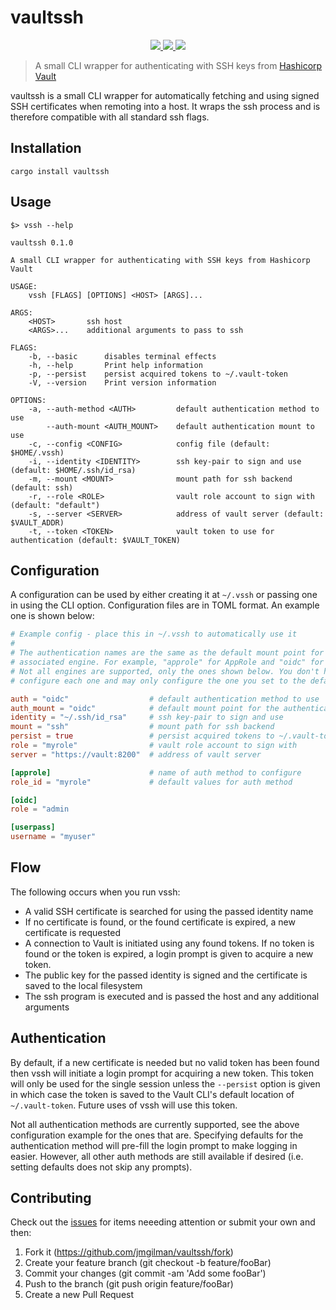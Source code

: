 # vaultssh

<p align="center">
    <a href="https://crates.io/crates/vaultssh">
        <img src="https://img.shields.io/crates/v/vaultssh">
    </a>
    <a href="https://docs.rs/vaultssh">
        <img src="https://img.shields.io/docsrs/vaultssh" />
    </a>
    <a href="https://github.com/jmgilman/vaultssh/actions/workflows/ci.yml">
        <img src="https://github.com/jmgilman/vaultssh/actions/workflows/ci.yml/badge.svg"/>
    </a>
</p>

> A small CLI wrapper for authenticating with SSH keys from [Hashicorp Vault][1]

vaultssh is a small CLI wrapper for automatically fetching and using signed SSH 
certificates when remoting into a host. It wraps the ssh process and is 
therefore compatible with all standard ssh flags.

## Installation

```
cargo install vaultssh
```

## Usage

```
$> vssh --help

vaultssh 0.1.0

A small CLI wrapper for authenticating with SSH keys from Hashicorp Vault

USAGE:
    vssh [FLAGS] [OPTIONS] <HOST> [ARGS]...

ARGS:
    <HOST>       ssh host
    <ARGS>...    additional arguments to pass to ssh

FLAGS:
    -b, --basic      disables terminal effects
    -h, --help       Print help information
    -p, --persist    persist acquired tokens to ~/.vault-token
    -V, --version    Print version information

OPTIONS:
    -a, --auth-method <AUTH>         default authentication method to use
        --auth-mount <AUTH_MOUNT>    default authentication mount to use
    -c, --config <CONFIG>            config file (default: $HOME/.vssh)
    -i, --identity <IDENTITY>        ssh key-pair to sign and use (default: $HOME/.ssh/id_rsa)
    -m, --mount <MOUNT>              mount path for ssh backend (default: ssh)
    -r, --role <ROLE>                vault role account to sign with (default: "default")
    -s, --server <SERVER>            address of vault server (default: $VAULT_ADDR)
    -t, --token <TOKEN>              vault token to use for authentication (default: $VAULT_TOKEN)
```

## Configuration

A configuration can be used by either creating it at `~/.vssh` or passing one in
using the CLI option. Configuration files are in TOML format. An example one is
shown below:

```toml
# Example config - place this in ~/.vssh to automatically use it
#
# The authentication names are the same as the default mount point for the 
# associated engine. For example, "approle" for AppRole and "oidc" for OIDC. 
# Not all engines are supported, only the ones shown below. You don't have to
# configure each one and may only configure the one you set to the default. 

auth = "oidc"                  # default authentication method to use
auth_mount = "oidc"            # default mount point for the authentication method
identity = "~/.ssh/id_rsa"     # ssh key-pair to sign and use
mount = "ssh"                  # mount path for ssh backend
persist = true                 # persist acquired tokens to ~/.vault-token
role = "myrole"                # vault role account to sign with
server = "https://vault:8200"  # address of vault server

[approle]                      # name of auth method to configure
role_id = "myrole"             # default values for auth method

[oidc]
role = "admin

[userpass]
username = "myuser"
```

## Flow

The following occurs when you run vssh:

* A valid SSH certificate is searched for using the passed identity name
* If no certificate is found, or the found certificate is expired, a new 
  certificate is requested
* A connection to Vault is initiated using any found tokens. If no token is
  found or the token is expired, a login prompt is given to acquire a new token.
* The public key for the passed identity is signed and the certificate is saved
  to the local filesystem
* The ssh program is executed and is passed the host and any additional
  arguments

## Authentication

By default, if a new certificate is needed but no valid token has been found
then vssh will initiate a login prompt for acquiring a new token. This token
will only be used for the single session unless the `--persist` option is given
in which case the token is saved to the Vault CLI's default location of 
`~/.vault-token`. Future uses of vssh will use this token. 

Not all authentication methods are currently supported, see the above
configuration example for the ones that are. Specifying defaults for the
authentication method will pre-fill the login prompt to make logging in easier.
However, all other auth methods are still available if desired (i.e. setting
defaults does not skip any prompts). 

## Contributing

Check out the [issues][2] for items neeeding attention or submit your own and 
then:

1. Fork it (https://github.com/jmgilman/vaultssh/fork)
2. Create your feature branch (git checkout -b feature/fooBar)
3. Commit your changes (git commit -am 'Add some fooBar')
4. Push to the branch (git push origin feature/fooBar)
5. Create a new Pull Request

[1]: https://www.vaultproject.io/
[2]: https://github.com/jmgilman/vaultssh/issues